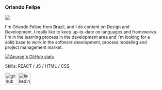 ### Orlando Felipe
![](https://arturssmirnovs.github.io/github-profile-readme-generator/images/banner.png)

I'm Orlando Felipe from Brazil, and I do content on Design and Development. I really like to keep up-to-date on languages ​​and frameworks. I'm in the learning process in the development area and I'm looking for a solid base to work in the software development, process modeling and project management market.

[![Anurag's GitHub stats](https://github-readme-stats.vercel.app/api?username=Rustuh)](https://github.com/anuraghazra/github-readme-stats)


Skills:  REACT / JS / HTML / CSS



[<img src='https://cdn.jsdelivr.net/npm/simple-icons@3.0.1/icons/github.svg' alt='github' height='40'>](https://github.com/https://github.com/Rustuh)  [<img src='https://cdn.jsdelivr.net/npm/simple-icons@3.0.1/icons/linkedin.svg' alt='linkedin' height='40'>](https://www.linkedin.com/in/https://www.linkedin.com/in/orlando-felipe-jesus-da-silva-26255621//)  



